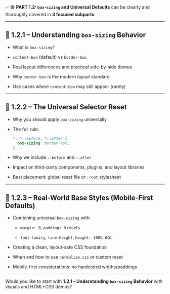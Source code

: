 ✅ 🟢 **PART 1.2: `box-sizing` and Universal Defaults** can be clearly and thoroughly covered in **3 focused subparts**:

---

## 🔹 **1.2.1 – Understanding `box-sizing` Behavior**

- What is `box-sizing`?
    
- `content-box` (default) vs `border-box`
    
- Real layout differences and practical side-by-side demos
    
- Why `border-box` is the modern layout standard
    
- Use cases where `content-box` may still appear (rarely)
    

---

## 🔹 **1.2.2 – The Universal Selector Reset**

- Why you should apply `box-sizing` universally
    
- The full rule:
    
    ```css
    *, *::before, *::after {
      box-sizing: border-box;
    }
    ```
    
- Why we include `::before` and `::after`
    
- Impact on third-party components, plugins, and layout libraries
    
- Best placement: global reset file or `:root` stylesheet
    

---

## 🔹 **1.2.3 – Real-World Base Styles (Mobile-First Defaults)**

- Combining universal `box-sizing` with:
    
    - `margin: 0`, `padding: 0` resets
        
    - `font-family`, `line-height`, `height: 100%`, etc.
        
- Creating a clean, layout-safe CSS foundation
    
- When and how to use `normalize.css` or custom reset
    
- Mobile-first considerations: no hardcoded widths/paddings
    

---

Would you like to start with **1.2.1 – Understanding `box-sizing` Behavior** with visuals and HTML+CSS demos?